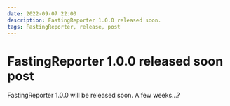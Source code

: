 ```yaml
---
date: 2022-09-07 22:00
description: FastingReporter 1.0.0 released soon.
tags: FastingReporter, release, post
---
```

# FastingReporter 1.0.0 released soon post

FastingReporter 1.0.0 will be released soon. A few weeks...?
